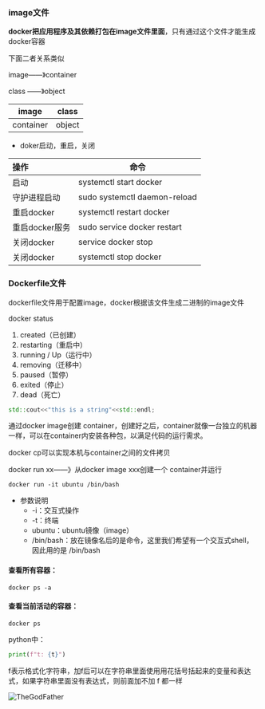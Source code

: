 ### image文件

**docker把应用程序及其依赖打包在image文件里面**，只有通过这个文件才能生成docker容器

下面二者关系类似

image——》container

class   ——》object

| image     | class  |
| --------- | ------ |
| container | object |

- doker启动，重启，关闭

| 操作           | 命令                         |
| :------------- | ---------------------------- |
| 启动           | systemctl start docker       |
| 守护进程启动   | sudo systemctl daemon-reload |
| 重启docker     | systemctl restart docker     |
| 重启docker服务 | sudo service docker restart  |
| 关闭docker     | service docker stop          |
| 关闭docker     | systemctl stop docker        |



### Dockerfile文件

dockerfile文件用于配置image，docker根据该文件生成二进制的image文件



docker status

1. created（已创建）
2. restarting（重启中）
3. running / Up（运行中）
4. removing（迁移中）
5. paused（暂停）
6. exited（停止）
7. dead（死亡）



~~~c++
std::cout<<"this is a string"<<std::endl;
~~~

通过docker image创建 container，创建好之后，container就像一台独立的机器一样，可以在container内安装各种包，以满足代码的运行需求。

docker cp可以实现本机与container之间的文件拷贝

docker run xx——》从docker image xxx创建一个 container并运行

~~~
docker run -it ubuntu /bin/bash
~~~

- 参数说明
  - -i：交互式操作
  - -t：终端
  - ubuntu：ubuntu镜像（image）
  - /bin/bash：放在镜像名后的是命令，这里我们希望有一个交互式shell，因此用的是 /bin/bash



#### 查看所有容器：

~~~
docker ps -a
~~~

#### 查看当前活动的容器：

~~~
docker ps
~~~



python中：

~~~python
print(f"t: {t}")
~~~

f表示格式化字符串，加f后可以在字符串里面使用用花括号括起来的变量和表达式，如果字符串里面没有表达式，则前面加不加 f 都一样



![TheGodFather](https://puui.qpic.cn/vcover_hz_pic/0/c2f26xjegzuyi16t1444742226.jpg/0)











